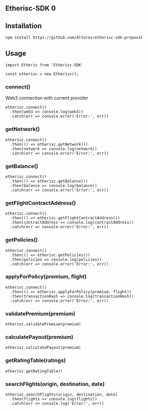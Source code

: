 ## Etherisc-SDK 0
## Installation
```
npm install https://github.com/Altoros/etherisc-sdk-proposal
```

## Usage
```
import Etheris from 'Etherisc-SDK'

const etherisc = new Etherisc();
```

### connect()
Web3 connection with current provider
```
etherisc.connect()
  .then(web3 => console.log(web3))
  .catch(err => console.error('Error:', err))
```

### getNetwork()
```
etherisc.connect()
  .then(() => etherisc.getNetwork())
  .then(network => console.log(network))
  .catch(err => console.error('Error:', err))
```

### getBalance()
```
etherisc.connect()
  .then(() => etherisc.getBalance())
  .then(balance => console.log(balance))
  .catch(err => console.error('Error:', err))
```

### getFlightContractAddress()
```
etherisc.connect()
  .then(() => etherisc.getFlightContractAddress())
  .then(contractAddress => console.log(contractAddress))
  .catch(err => console.error('Error:', err))
```

### getPolicies()
```
etherisc.connect()
  .then(() => etherisc.getPolicies())
  .then(policies => console.log(policies))
  .catch(err => console.error('Error:', err))
```

### applyForPolicy(premium, flight)
```
etherisc.connect()
  .then(() => etherisc.applyForPolicy(premium, flight))
  .then(transactionHash => console.log(transactionHash))
  .catch(err => console.error('Error:', err))
```

### validatePremium(premium)
```
etherisc.validatePremium(premium)
```

### calculatePayout(premium)
```
etherisc.calculatePayout(premium)
```

### getRatingTable(ratings)
```
etherisc.getRatingTable()
```

### searchFlights(origin, destination, date)
```
etherisc.searchFlights(origin, destination, date)
  .then(flights => console.log(flights))
  .catch(err => console.log('Error:', err))
```
